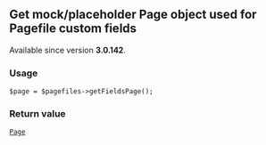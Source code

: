 Get mock/placeholder Page object used for Pagefile custom fields
----------------------------------------------------------------

Available since version **3.0.142**.

### Usage

    $page = $pagefiles->getFieldsPage();

### Return value

[`Page`](/api/ref/page/)

